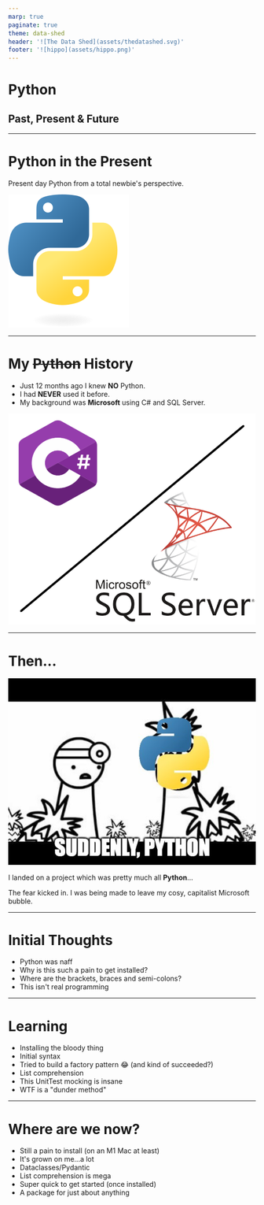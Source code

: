 ```yaml
---
marp: true
paginate: true
theme: data-shed
header: '![The Data Shed](assets/thedatashed.svg)'
footer: '![hippo](assets/hippo.png)'
---
```


# Python

## Past, Present & Future

---

# Python in the Present

Present day Python from a total newbie's perspective.

![bg right height:400px width:auto](assets/python-notext.svg)

---

# My ~~Python~~ History

- Just 12 months ago I knew **NO** Python.
- I had **NEVER** used it before.
- My background was **Microsoft** using C# and SQL Server.

![bg right height:400px width:auto](assets/csharp-and-sql-server.png)

---

# Then...

![bg right contain](assets/suddenly-python.jpg)

I landed on a project which was pretty much all **Python**...

The fear kicked in. I was being made to leave my cosy, capitalist Microsoft bubble.

---

# Initial Thoughts

- Python was naff
- Why is this such a pain to get installed?
- Where are the brackets, braces and semi-colons?
- This isn't real programming

---

# Learning

- Installing the bloody thing
- Initial syntax
- Tried to build a factory pattern 😂 (and kind of succeeded?)
- List comprehension
- This UnitTest mocking is insane
- WTF is a "dunder method"

---

# Where are we now?

- Still a pain to install (on an M1 Mac at least)
- It's grown on me...a lot
- Dataclasses/Pydantic
- List comprehension is mega
- Super quick to get started (once installed)
- A package for just about anything
